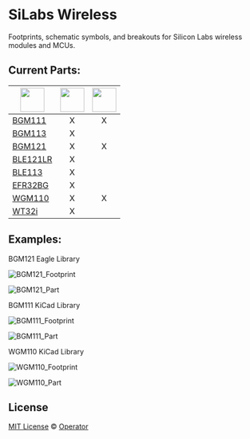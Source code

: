 # SiLabs Wireless 
Footprints, schematic symbols, and breakouts for Silicon Labs wireless modules and MCUs.

## Current Parts:

| <img src="https://www.silabs.com/_layouts/1033/SiLabs/images/silicon-labs-logo.png" width="48"> | <img src="http://kicad-pcb.org/img/kicad_logo_small.png" width="48"> | <img src="https://cadsoft.io/site/templates/img/eagle_logo.png" width="48"> |
| ----- | :---: | :---: |
|[BGM111](https://www.silabs.com/products/wireless/bluetooth/bluetooth-smart-modules/Pages/bgm111-bluetooth-smart-module.aspx)| X | X |
|[BGM113](https://www.silabs.com/products/wireless/bluetooth/bluetooth-smart-modules/Pages/bgm113-bluetooth-smart-module.aspx)| X |   |
|[BGM121](https://www.silabs.com/products/wireless/bluetooth/bluetooth-smart-modules/Pages/bgm121-bluetooth-sip-module.aspx)| X | X |
|[BLE121LR](https://www.silabs.com/products/wireless/bluetooth/bluetooth-smart-modules/pages/ble121lr-bluetooth-smart-long-range-module.aspx)| X |   |
|[BLE113](https://www.silabs.com/products/wireless/bluetooth/bluetooth-smart-modules/pages/ble113-bluetooth-smart-module.aspx)| X |   |
|[EFR32BG](https://www.silabs.com/products/wireless/bluetooth/efr32-blue-gecko/pages/blue-gecko-bluetooth-smart-soc.aspx)| X |   |
|[WGM110](https://www.silabs.com/products/wireless/wi-fi/wi-fi-modules/Pages/wgm110-wi-fi-module.aspx)| X | X |
|[WT32i](https://www.silabs.com/products/wireless/bluetooth/bluetooth-classic-modules/pages/wt32i-bluetooth-audio-module.aspx)| X |   |

## Examples:

BGM121 Eagle Library

![BGM121_Footprint](/BGM121/Eagle/BGM121_Eagle_Footprint.png)

![BGM121_Part](/BGM121/Eagle/BGM121_Eagle_Part.png)

BGM111 KiCad Library

![BGM111_Footprint](/BGM111/KiCad/BGM111_KiCad_Footprint.png)

![BGM111_Part](/BGM111/KiCad/BGM111_KiCad_Part.png)

WGM110 KiCad Library

![WGM110_Footprint](/WGM110/KiCad/WGM110_KiCad_Footprint.png)

![WGM110_Part](/WGM110/KiCad/WGM110_KiCad_Part.png)

## License

[MIT License](LICENSE) © [Operator](https://github.com/EmbeddedDesign)